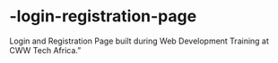 # -login-registration-page
Login and Registration Page built during Web Development Training at CWW Tech Africa.”
